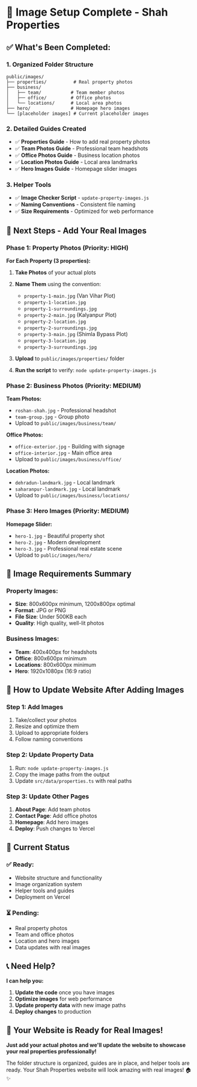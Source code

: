 # 🎉 Image Setup Complete - Shah Properties

## ✅ **What's Been Completed:**

### **1. Organized Folder Structure**
```
public/images/
├── properties/          # Real property photos
├── business/
│   ├── team/           # Team member photos
│   ├── office/         # Office photos
│   └── locations/      # Local area photos
├── hero/               # Homepage hero images
└── [placeholder images] # Current placeholder images
```

### **2. Detailed Guides Created**
- ✅ **Properties Guide** - How to add real property photos
- ✅ **Team Photos Guide** - Professional team headshots
- ✅ **Office Photos Guide** - Business location photos
- ✅ **Location Photos Guide** - Local area landmarks
- ✅ **Hero Images Guide** - Homepage slider images

### **3. Helper Tools**
- ✅ **Image Checker Script** - `update-property-images.js`
- ✅ **Naming Conventions** - Consistent file naming
- ✅ **Size Requirements** - Optimized for web performance

## 🚀 **Next Steps - Add Your Real Images**

### **Phase 1: Property Photos (Priority: HIGH)**

**For Each Property (3 properties):**
1. **Take Photos** of your actual plots
2. **Name Them** using the convention:
   - `property-1-main.jpg` (Van Vihar Plot)
   - `property-1-location.jpg`
   - `property-1-surroundings.jpg`
   - `property-2-main.jpg` (Kalyanpur Plot)
   - `property-2-location.jpg`
   - `property-2-surroundings.jpg`
   - `property-3-main.jpg` (Shimla Bypass Plot)
   - `property-3-location.jpg`
   - `property-3-surroundings.jpg`

3. **Upload** to `public/images/properties/` folder
4. **Run the script** to verify: `node update-property-images.js`

### **Phase 2: Business Photos (Priority: MEDIUM)**

**Team Photos:**
- `roshan-shah.jpg` - Professional headshot
- `team-group.jpg` - Group photo
- Upload to `public/images/business/team/`

**Office Photos:**
- `office-exterior.jpg` - Building with signage
- `office-interior.jpg` - Main office area
- Upload to `public/images/business/office/`

**Location Photos:**
- `dehradun-landmark.jpg` - Local landmark
- `saharanpur-landmark.jpg` - Local landmark
- Upload to `public/images/business/locations/`

### **Phase 3: Hero Images (Priority: MEDIUM)**

**Homepage Slider:**
- `hero-1.jpg` - Beautiful property shot
- `hero-2.jpg` - Modern development
- `hero-3.jpg` - Professional real estate scene
- Upload to `public/images/hero/`

## 📸 **Image Requirements Summary**

### **Property Images:**
- **Size**: 800x600px minimum, 1200x800px optimal
- **Format**: JPG or PNG
- **File Size**: Under 500KB each
- **Quality**: High quality, well-lit photos

### **Business Images:**
- **Team**: 400x400px for headshots
- **Office**: 800x600px minimum
- **Locations**: 800x600px minimum
- **Hero**: 1920x1080px (16:9 ratio)

## 🔧 **How to Update Website After Adding Images**

### **Step 1: Add Images**
1. Take/collect your photos
2. Resize and optimize them
3. Upload to appropriate folders
4. Follow naming conventions

### **Step 2: Update Property Data**
1. Run: `node update-property-images.js`
2. Copy the image paths from the output
3. Update `src/data/properties.ts` with real paths

### **Step 3: Update Other Pages**
1. **About Page**: Add team photos
2. **Contact Page**: Add office photos
3. **Homepage**: Add hero images
4. **Deploy**: Push changes to Vercel

## 🎯 **Current Status**

### ✅ **Ready:**
- Website structure and functionality
- Image organization system
- Helper tools and guides
- Deployment on Vercel

### ⏳ **Pending:**
- Real property photos
- Team and office photos
- Location and hero images
- Data updates with real images

## 📞 **Need Help?**

**I can help you:**
1. **Update the code** once you have images
2. **Optimize images** for web performance
3. **Update property data** with new image paths
4. **Deploy changes** to production

## 🎉 **Your Website is Ready for Real Images!**

**Just add your actual photos and we'll update the website to showcase your real properties professionally!**

The folder structure is organized, guides are in place, and helper tools are ready. Your Shah Properties website will look amazing with real images! 🏠✨ 